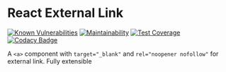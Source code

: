 # React External Link

[![Known Vulnerabilities](https://snyk.io/test/github/winston0410/react-external-link/badge.svg?targetFile=package.json)](https://snyk.io/test/github/winston0410/react-external-link?targetFile=package.json) [![Maintainability](https://api.codeclimate.com/v1/badges/bb4a94785843cb5d21d0/maintainability)](https://codeclimate.com/github/winston0410/react-external-link/maintainability) [![Test Coverage](https://api.codeclimate.com/v1/badges/bb4a94785843cb5d21d0/test_coverage)](https://codeclimate.com/github/winston0410/react-external-link/test_coverage) [![Codacy Badge](https://app.codacy.com/project/badge/Grade/6d994bb276514e8ea0cf3969d206f1a6)](https://www.codacy.com/gh/winston0410/react-external-link/dashboard?utm_source=github.com&utm_medium=referral&utm_content=winston0410/react-external-link&utm_campaign=Badge_Grade)

A `<a>` component with `target="_blank"` and `rel="noopener nofollow"` for external link. Fully extensible
